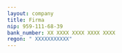 ```yaml
---
layout: company
title: Firma
nip: 959-111-68-39
bank_number: XX XXXX XXXX XXXX XXXX
regon: " XXXXXXXXXXX"
---
```


